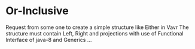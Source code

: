 # Or-Inclusive
Request from some one to create a simple structure like Either in Vavr
The structure must contain Left, Right and projections with use of Functional Interface of java-8 and Generics ...
